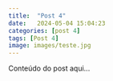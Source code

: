 ```yaml
---
title:  "Post 4"
date:   2024-05-04 15:04:23
categories: [post 4]
tags: [Post 4]
image: images/teste.jpg
---
```


Conteúdo do post aqui...